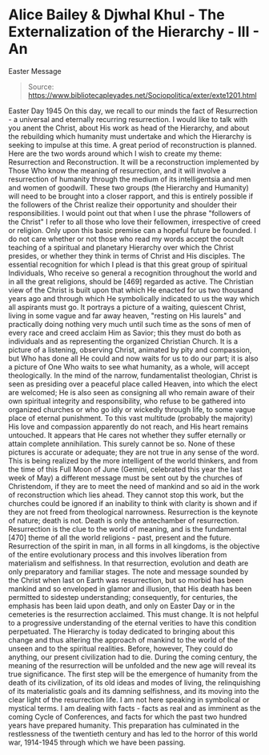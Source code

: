 # Alice Bailey & Djwhal Khul - The Externalization of the Hierarchy - III - An
Easter Message

> Source: https://www.bibliotecapleyades.net/Sociopolitica/exter/exte1201.html

Easter Day 1945
On this day, we recall to our minds the fact of Resurrection - a universal and eternally recurring resurrection. I would like to talk with you anent the Christ, about His work as head of the Hierarchy, and about the rebuilding which humanity must undertake and which the Hierarchy is seeking to impulse at this time. A great period of reconstruction is planned. Here are the two words around which I wish to create my theme: Resurrection and Reconstruction. It will be a reconstruction implemented by Those Who know the meaning of resurrection, and it will involve a resurrection of humanity through the medium of its intelligentsia and men and women of goodwill. These two groups (the Hierarchy and Humanity) will need to be brought into a closer rapport, and this is entirely possible if the followers of the Christ realize their opportunity and shoulder their responsibilities. I would point out that when I use the phrase "followers of the Christ" I refer to all those who love their fellowmen, irrespective of creed or religion. Only upon this basic premise can a hopeful future be founded.
I do not care whether or not those who read my words accept the occult teaching of a spiritual and planetary Hierarchy over which the Christ presides, or whether they think in terms of Christ and His disciples. The essential recognition for which I plead is that this great group of spiritual Individuals, Who receive so general a recognition throughout the world and in all the great religions, should be [469] regarded as active. The Christian view of the Christ is built upon that which He enacted for us two thousand years ago and through which He symbolically indicated to us the way which all aspirants must go. It portrays a picture of a waiting, quiescent Christ, living in some vague and far away heaven, "resting on His laurels" and practically doing nothing very much until such time as the sons of men of every race and creed acclaim Him as Savior; this they must do both as individuals and as representing the organized Christian Church. It is a picture of a listening, observing Christ, animated by pity and compassion, but Who has done all He could and now waits for us to do our part; it is also a picture of One Who waits to see what humanity, as a whole, will accept theologically. In the mind of the narrow, fundamentalist theologian, Christ is seen as presiding over a peaceful place called Heaven, into which the elect are welcomed; He is also seen as consigning all who remain aware of their own spiritual integrity and responsibility, who refuse to be gathered into organized churches or who go idly or wickedly through life, to some vague place of eternal punishment. To this vast multitude (probably the majority) His love and compassion apparently do not reach, and His heart remains untouched. It appears that He cares not whether they suffer eternally or attain complete annihilation.
This surely cannot be so. None of these pictures is accurate or adequate; they are not true in any sense of the word. This is being realized by the more intelligent of the world thinkers, and from the time of this Full Moon of June (Gemini, celebrated this year the last week of May) a different message must be sent out by the churches of Christendom, if they are to meet the need of mankind and so aid in the work of reconstruction which lies ahead. They cannot stop this work, but the churches could be ignored if an inability to think with clarity is shown and if they are not freed from theological narrowness.
Resurrection is the keynote of nature; death is not. Death is only the antechamber of resurrection. Resurrection is the clue to the world of meaning, and is the fundamental [470] theme of all the world religions - past, present and the future. Resurrection of the spirit in man, in all forms in all kingdoms, is the objective of the entire evolutionary process and this involves liberation from materialism and selfishness. In that resurrection, evolution and death are only preparatory and familiar stages. The note and message sounded by the Christ when last on Earth was resurrection, but so morbid has been mankind and so enveloped in glamor and illusion, that His death has been permitted to sidestep understanding; consequently, for centuries, the emphasis has been laid upon death, and only on Easter Day or in the cemeteries is the resurrection acclaimed. This must change. It is not helpful to a progressive understanding of the eternal verities to have this condition perpetuated. The Hierarchy is today dedicated to bringing about this change and thus altering the approach of mankind to the world of the unseen and to the spiritual realities.
Before, however, They could do anything, our present civilization had to die. During the coming century, the meaning of the resurrection will be unfolded and the new age will reveal its true significance. The first step will be the emergence of humanity from the death of its civilization, of its old ideas and modes of living, the relinquishing of its materialistic goals and its damning selfishness, and its moving into the clear light of the resurrection life. I am not here speaking in symbolical or mystical terms. I am dealing with facts - facts as real and as imminent as the coming Cycle of Conferences, and facts for which the past two hundred years have prepared humanity. This preparation has culminated in the restlessness of the twentieth century and has led to the horror of this world war, 1914-1945 through which we have been passing.
